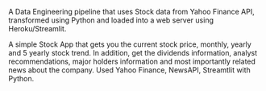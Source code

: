 A Data Engineering pipeline that uses Stock data from Yahoo Finance API, transformed using Python and loaded into a web server using Heroku/Streamlit. 

A  simple Stock App that gets you the current stock price, monthly, yearly and 5 yearly stock trend. 
In addition, get the dividends information, analyst recommendations, major holders information and most importantly related news about the company.
Used Yahoo Finance, NewsAPI, Streamtlit with Python.
